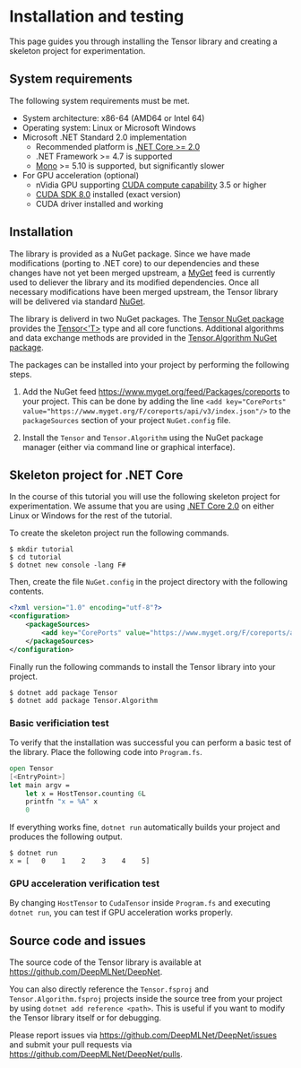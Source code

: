 # Installation and testing

This page guides you through installing the Tensor library and creating a skeleton project for experimentation.

## System requirements

The following system requirements must be met.

* System architecture: x86-64 (AMD64 or Intel 64)
* Operating system: Linux or Microsoft Windows
* Microsoft .NET Standard 2.0 implementation
  * Recommended platform is [.NET Core >= 2.0](https://www.microsoft.com/net/learn/get-started)
  * .NET Framework >= 4.7 is supported
  * [Mono](https://www.mono-project.com/download/stable/) >= 5.10 is supported, but significantly slower
* For GPU acceleration (optional)
  * nVidia GPU supporting [CUDA compute capability](https://developer.nvidia.com/cuda-gpus) 3.5 or higher
  * [CUDA SDK 8.0](https://developer.nvidia.com/cuda-80-ga2-download-archive) installed (exact version)
  * CUDA driver installed and working

## Installation

The library is provided as a NuGet package.
Since we have made modifications (porting to .NET core) to our dependencies and these changes have not yet been merged upstream, a [MyGet](https://myget.org/) feed is currently used to deliever the library and its modified dependencies.
Once all necessary modifications have been merged upstream, the Tensor library will be delivered via standard [NuGet](https://nuget.org).

The library is deliverd in two NuGet packages.
The [Tensor NuGet package](https://www.myget.org/feed/coreports/package/nuget/Tensor) provides the [Tensor<'T>](xref:Tensor.Tensor`1) type and all core functions.
Additional algorithms and data exchange methods are provided in the [Tensor.Algorithm NuGet package](https://www.myget.org/feed/coreports/package/nuget/Tensor.Algorithm).

The packages can be installed into your project by performing the following steps.

1. Add the NuGet feed <https://www.myget.org/feed/Packages/coreports> to your project. 
This can be done by adding the line ```<add key="CorePorts" value="https://www.myget.org/F/coreports/api/v3/index.json"/>``` to the `packageSources` section of your project `NuGet.config` file.

1. Install the `Tensor` and `Tensor.Algorithm` using the NuGet package manager (either via command line or graphical interface).

## Skeleton project for .NET Core

In the course of this tutorial you will use the following skeleton project for experimentation.
We assume that you are using [.NET Core 2.0](https://www.microsoft.com/net/learn/get-started) on either Linux or Windows for the rest of the tutorial.

To create the skeleton project run the following commands.
```
$ mkdir tutorial
$ cd tutorial
$ dotnet new console -lang F#
```
Then, create the file `NuGet.config` in the project directory with the following contents.
```xml
<?xml version="1.0" encoding="utf-8"?>
<configuration>
    <packageSources>
        <add key="CorePorts" value="https://www.myget.org/F/coreports/api/v3/index.json" />
    </packageSources>
</configuration>
```
Finally run the following commands to install the Tensor library into your project.
```
$ dotnet add package Tensor
$ dotnet add package Tensor.Algorithm
```

### Basic verificiation test

To verify that the installation was successful you can perform a basic test of the library.
Place the following code into `Program.fs`.
```fsharp
open Tensor
[<EntryPoint>]
let main argv =
    let x = HostTensor.counting 6L
    printfn "x = %A" x
    0
```
If everything works fine, `dotnet run` automatically builds your project and produces the following output.
```
$ dotnet run
x = [   0    1    2    3    4    5]
```

### GPU acceleration verification test

By changing `HostTensor` to `CudaTensor` inside `Program.fs` and executing `dotnet run`, you can test if GPU acceleration works properly.

## Source code and issues

The source code of the Tensor library is available at <https://github.com/DeepMLNet/DeepNet>.

You can also directly reference the `Tensor.fsproj` and `Tensor.Algorithm.fsproj` projects inside the source tree from your project by using `dotnet add reference <path>`.
This is useful if you want to modify the Tensor library itself or for debugging.

Please report issues via <https://github.com/DeepMLNet/DeepNet/issues> and submit your pull requests via <https://github.com/DeepMLNet/DeepNet/pulls>.


